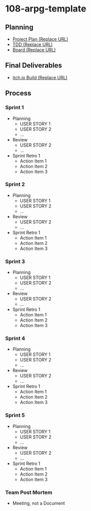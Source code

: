 # 108-arpg-template

## Planning
- [Project Plan (Replace URL)](https://miro.com)
- [TDD (Replace URL)](https://docs.google.com)
- [Board (Replace URL)](https://trello.com)

## Final Deliverables
- [itch.io Build (Replace URL)](https://itch.io)

## Process

### Sprint 1

- Planning
  - USER STORY 1
  - USER STORY 2
  - ...
- Review
  - USER STORY 2
  - ...
- Sprint Retro 1
  - Action Item 1
  - Action Item 2
  - Action Item 3

### Sprint 2

- Planning
  - USER STORY 1
  - USER STORY 2
  - ...
- Review
  - USER STORY 2
  - ...
- Sprint Retro 1
  - Action Item 1
  - Action Item 2
  - Action Item 3

### Sprint 3

- Planning
  - USER STORY 1
  - USER STORY 2
  - ...
- Review
  - USER STORY 2
  - ...
- Sprint Retro 1
  - Action Item 1
  - Action Item 2
  - Action Item 3

### Sprint 4

- Planning
  - USER STORY 1
  - USER STORY 2
  - ...
- Review
  - USER STORY 2
  - ...
- Sprint Retro 1
  - Action Item 1
  - Action Item 2
  - Action Item 3

### Sprint 5

- Planning
  - USER STORY 1
  - USER STORY 2
  - ...
- Review
  - USER STORY 2
  - ...
- Sprint Retro 1
  - Action Item 1
  - Action Item 2
  - Action Item 3
 
### Team Post Mortem
- Meeting, not a Document
